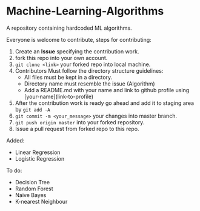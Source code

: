 # Machine-Learning-Algorithms

A repository containing hardcoded ML algorithms.

Everyone is welcome to contribute, steps for contributing:

1. Create an **Issue** specifying the contribution work.
2. fork this repo into your own account.
3. ``git clone <link>`` your forked repo into local machine.
4. Contributors Must follow the directory structure guidelines: 
    * All files must be kept in a directory.
    * Directory name must resemble the issue (Algorithm)
    * Add a README.md with your name and link to github profile using \[your-name](link-to-profile)
5. After the contribution work is ready go ahead and add it to staging area by ``git add -A``
6. ``git commit -m <your_message>`` your changes into master branch.
7. ``git push origin master`` into your forked repository.
8. Issue a pull request from forked repo to this repo.

Added: 
* Linear Regression
* Logistic Regression

To do:
* Decision Tree
* Random Forest
* Naive Bayes
* K-nearest Neighbour

